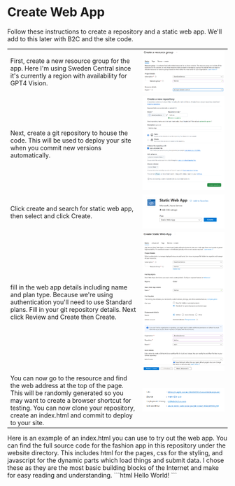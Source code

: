 # Create Web App

Follow these instructions to create a repository and a static web app. We'll add to this later with B2C and the site code.

<table>
<tr>
<td width="60%">First, create a new resource group for the app. Here I'm using Sweden Central since it's currently a region with availability for GPT4 Vision.</td>
<td width="40%"><img src="images/01createResourceGroup.png" /></td>
</tr>
<tr>
<td width="60%">Next, create a git repository to house the code. This will be used to deploy your site when you commit new versions automatically.</td>
<td width="40%"><img src="images/03createRepository.png" /></td>
</tr>
<tr>
<td width="60%">Click create and search for static web app, then select and click Create.</td>
<td width="40%"><img src="images/02createStaticWebApp.png" /></td>
</tr>
<tr>
<td width="60%">fill in the web app details including name and plan type. Because we're using authentication you'll need to use Standard plans. Fill in your git repository details. Next click Review and Create then Create.</td>
<td width="40%"><img src="images/04webAppSettings.png" /></td>
</tr>
<tr>
<td width="60%">You can now go to the resource and find the web address at the top of the page. This will be randomly generated so you may want to create a browser shortcut for testing. You can now clone your repository, create an index.html and commit to deploy to your site.</td>
<td width="40%"><img src="images/05webAddress.png" /></td>
</tr>
</table>
Here is an example of an index.html you can use to try out the web app. You can find the full source code for the fashion app in this repository under the website directory. This includes html for the pages, css for the styling, and javascript for the dynamic parts which load things and submit data. I chose these as they are the most basic building blocks of the Internet and make for easy reading and understanding.
```html
<html>
  <head>
    <title>Fashion App</title>
  </head>
  <body>
    Hello World!
  </body>
</html>
```

